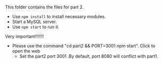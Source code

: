 This folder contains the files for part 2.

- Use `npm install` to install necessary modules.
- Start a MySQL server.
- Use `npm start` to run it.

Very important!!!!!!!

- Please use the command "cd part2 && PORT=3001 npm start". Click to open the web
    - Set the part2 port 3001 .By default, port 8080 will conflict with part1.
